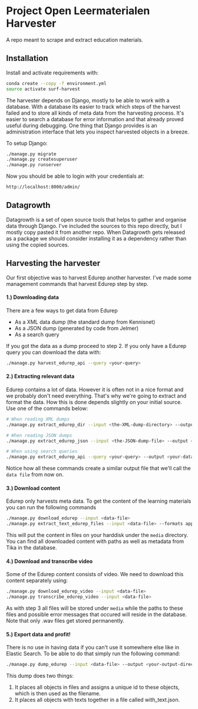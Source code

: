 Project Open Leermaterialen Harvester
=====================================

A repo meant to scrape and extract education materials.

Installation
------------

Install and activate requirements with:

```bash
conda create --copy -f environment.yml
source activate surf-harvest
```

The harvester depends on Django, mostly to be able to work with a database. 
With a database its easier to track which steps of the harvest failed 
and to store all kinds of meta data from the harvesting process.
It's easier to search a database for error information and that already proved useful during debugging.
One thing that Django provides is an administration interface that lets you inspect harvested objects in a breeze.

To setup Django:

```bash
./manage.py migrate
./manage.py createsuperuser
./manage.py runserver
```    

Now you should be able to login with your credentials at:

```bash
http://localhost:8000/admin/
```

Datagrowth
----------

Datagrowth is a set of open source tools that helps to gather and organise data through Django.
I've included the sources to this repo directly, but I mostly copy pasted it from another repo.
When Datagrowth gets released as a package we should consider installing it as a dependency 
rather than using the copied sources.

Harvesting the harvester
------------------------

Our first objective was to harvest Edurep another harvester. 
I've made some management commands that harvest Edurep step by step.

#### 1.) Downloading data

There are a few ways to get data from Edurep
- As a XML data dump (the standard dump from Kennisnet)
- As a JSON dump (generated by code from Jelmer)
- As a search query

If you got the data as a dump proceed to step 2. If you only have a Edurep query you can download the data with:

```bash
./manage.py harvest_edurep_api --query <your-query>
```

#### 2.) Extracting relevant data

Edurep contains a lot of data. However it is often not in a nice format and we probably don't need everything.
That's why we're going to extract and format the data. How this is done depends slightly on your initial source.
Use one of the commands below:

```bash
# When reading XML dumps
./manage.py extract_edurep_dir --input <the-XML-dump-directory> --output <your-data-file>

# When reading JSON dumps
./manage.py extract_edurep_json --input <the-JSON-dump-file> --output <your-data-file>

# When using search queries
./manage.py extract_edurep_api --query <your-query> --output <your-data-file>
```

Notice how all these commands create a similar output file that we'll call the ```data file``` from now on.

#### 3.) Download content

Edurep only harvests meta data. To get the content of the learning materials you can run the following commands

```bash
./manage.py download_edurep --input <data-file>
./manage.py extract_text_edurep_files --input <data-file> --formats application/msword,application/octet-stream,application/pdf,application/vnd.openxmlformats-officedocument.wordprocessingml.document,vnd.openxmlformats-officedocument.presentationml.presentation
```

This will put the content in files on your harddisk under the ```media``` directory. 
You can find all downloaded content with paths as well as metadata from Tika in the database.

#### 4.) Download and transcribe video

Some of the Edurep content consists of video. We need to download this content separately using:

```bash
./manage.py download_edurep_video --input <data-file>
./manage.py transcribe_edurep_video --input <data-file>
```

As with step 3 all files will be stored under ```media``` while the paths to these files 
and possible error messages that occured will reside in the database.
Note that only .wav files get stored permanently.

#### 5.) Export data and profit!

There is no use in having data if you can't use it somewhere else like in Elastic Search.
To be able to do that simply run the following command:

```bash
./manage.py dump_edurep --input <data-file> --output <your-output-directory>
```

This dump does two things:
1. It places all objects in files and assigns a unique id to these objects, which is then used as the filename.
2. It places all objects with texts together in a file called with_text.json.
